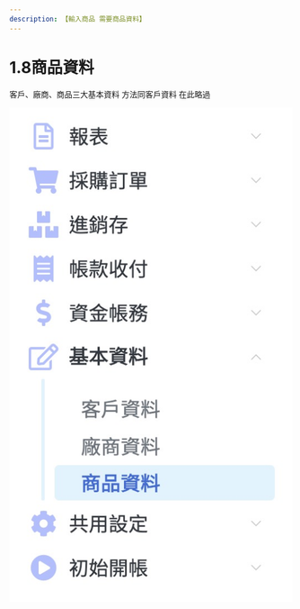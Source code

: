 ```yaml
---
description: 【輸入商品 需要商品資料】
---
```


# 1.8商品資料

客戶、廠商、商品三大基本資料  方法同客戶資料 在此略過

![pic1.8.1&#x5EE0;&#x5546;&#x8CC7;&#x6599;&#x76EE;&#x9304;&#x4F4D;&#x7F6E; &#x3010;&#x57FA;&#x672C;&#x8CC7;&#x6599;&#x3011;-&amp;gt;&#x3010;&#x5EE0;&#x5546;&#x8CC7;&#x6599;&#x3011;](../.gitbook/assets/jie-tu-20191130-shang-wu-2.05.29.jpg)


